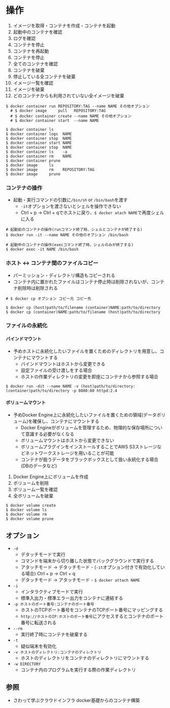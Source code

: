 # 操作
1. イメージを取得・コンテナを作成・コンテナを起動
2. 起動中のコンテナを確認
3. ログを確認
4. コンテナを停止
5. コンテナを再起動
6. コンテナを停止
7. 全てのコンテナを確認
8. コンテナを破棄
9. 停止している全コンテナを破棄
10. イメージ一覧を確認
11. イメージを破棄
12. どのコンテナからも利用されていない全イメージを破棄

```
$ docker container run REPOSITORY:TAG --name NAME その他オプション
  # $ docker image     pull   REPOSITORY:TAG
  # $ docker container create --name NAME その他オプション
  # $ docker container start  --name NAME

$ docker container ls
$ docker container logs  NAME
$ docker container stop  NAME
$ docker container start NAME
$ docker container stop  NAME
$ docker container ls    -a
$ docker container rm    NAME
$ docker container prune
$ docker image     ls
$ docker image     rm    REPOSITORY:TAG
$ docker image     prune
```

### コンテナの操作
- 起動・実行コマンドの引数に`/bin/sh` or `/bin/bash`を渡す
  - `-it`オプションを渡さないとシェルを操作できない
  - Ctrl + p -> Ctrl + qでホストに戻り、`$ docker atach NAME`で再度シェルに入る

```
# 起動前のコンテナの操作(runコマンド終了時、シェルとコンテナが終了する)
$ docker run -it --name NAME その他のオプション /bin/bash

# 起動中のコンテナの操作(execコマンド終了時、シェルのみが終了する)
$ docker exec -it NAME /bin/bash
```

### ホスト <-> コンテナ間のファイルコピー
- パーミッション・ディレクトリ構造もコピーされる
- コンテナ内に置かれたファイルはコンテナ停止時は削除されないが、コンテナ削除時は削除される

```
# $ docker cp オプション コピー元 コピー先

$ docker cp (host)path/to/filename (container)NAME:path/to/directory
$ docker cp (container)NAME:path/to/filename (host)path/to/directory
```

### ファイルの永続化
#### バインドマウント
- 予めホストに永続化したいファイルを置くためのディレクトリを用意し、コンテナにマウントする
  - バインドマウントはホストから変更できる
  - 設定ファイルの受け渡しをする場合
  - ホストの作業ディレクトリの変更を即座にコンテナから参照する場合

```
$ docker run -dit --name NAME -v (host)path/to/directory:(container)path/to/directory -p 8080:80 httpd:2.4
```

#### ボリュームマウント
- 予めDocker Engine上に永続化したいファイルを置くための領域(データボリューム)を確保し、コンテナにマウントする
  - Docker Engineがボリュームを管理するため、物理的な保存場所について意識する必要がなくなる
  - ボリュームマウントはホストから変更できない
  - ボリュームプラグインをインストールすることでAWS S3ストレージなどネットワークストレージを用いることが可能
  - コンテナが扱うデータをブラックボックスとして扱い永続化する場合(DBのデータなど)
1. Docker Engine上にボリュームを作成
2. ボリュームを削除
3. ボリューム一覧を確認
4. 全ボリュームを破棄
```
$ docker volume create
$ docker volume ls
$ docker volume rm
$ docker volume prune
```

## オプション
- `-d`
  - デタッチモードで実行
  - コマンドを端末から切り離した状態でバックグラウンドで実行する
  - アタッチモード -> デタッチモード - (`-it`オプション付きで有効化している場合) Ctrl + p -> Ctrl + q
  - デタッチモード -> アタッチモード - `$ docker attach NAME`
- `-i`
  - インタラクティブモードで実行
  - 標準入出力・標準エラー出力をコンテナに連結する
- `-p ホストのポート番号:コンテナのポート番号`
  - ホストのTCPポート番号をコンテナのTCPポート番号にマッピングする
  - `http://ホストのIP:ホストのポート番号`にアクセスするとコンテナのポート番号に転送される
- `--rm`
  - 実行終了時にコンテナを破棄する
- `-t`
  - 疑似端末を有効化
- `-v ホストのディレクトリ:コンテナのディレクトリ`
  - ホストのディレクトリをコンテナのディレクトリにマウントする
- `-w DIRECTORY`
  - コンテナ内のプログラムを実行する際の作業ディレクトリ

## 参照
- さわって学ぶクラウドインフラ docker基礎からのコンテナ構築
